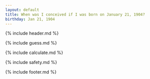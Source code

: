 ```yaml
---
layout: default
title: When was I conceived if I was born on January 21, 1904?
birthday: Jan 21, 1904
---
```


{% include header.md %}

{% include guess.md %}

{% include calculate.md %}

{% include safety.md %}

{% include footer.md %}



